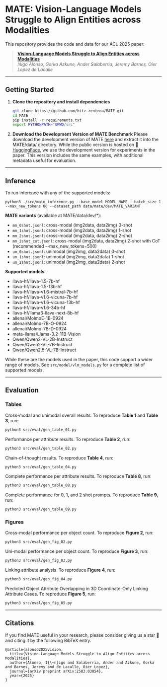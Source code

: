 # MATE: Vision-Language Models Struggle to Align Entities across Modalities

This repository provides the code and data for our ACL 2025 paper:

> **[Vision-Language Models Struggle to Align Entities across Modalities](https://arxiv.org/abs/2503.03854)**  
> *Iñigo Alonso, Gorka Azkune, Ander Salaberria, Jeremy Barnes, Oier Lopez de Lacalle*

---

## Getting Started
1. **Clone the repository and install dependencies**
   ```bash
   git clone https://github.com/hitz-zentroa/MATE.git
   cd MATE
   pip install -r requirements.txt
   export PYTHONPATH="$PWD/src"
   ```
2.	**Download the Development Version of MATE Benchmark**
Please download the development version of MATE [here](https://drive.google.com/file/d/1_joeNBesJSUsMEdgVpnKEySTW2wmodeN/view?usp=share_link) and extract it into the MATE/data/ directory.
While the public version is hosted on 🤗 [HuggingFace](https://huggingface.co/datasets/HiTZ/MATE), we use the development version for experiments in the paper. This version includes the same examples, with additional metadata useful for evaluation.

---

## Inference

To run inference with any of the supported models:
```
python3 ./src/main_inference.py --base_model MODEL_NAME --batch_size 1 --max_new_tokens 80 --dataset_path data/mate/dev/MATE_VARIANT
```
**MATE variants** (available at MATE/data/dev/*):
* `mm_0shot.jsonl`: cross-modal (img2data, data2img) 0-shot
* `mm_1shot.jsonl`: cross-modal (img2data, data2img) 1-shot
* `mm_2shot.jsonl`: cross-modal (img2data, data2img) 2-shot
* `mm_2shot_cot.jsonl`: cross-modal (img2data, data2img) 2-shot with CoT (recommended --max_new_tokens=500)
* `um_0shot.jsonl`: unimodal (img2img, data2data)  0-shot
* `um_1shot.jsonl`: unimodal (img2img, data2data)  1-shot
* `um_2shot.jsonl`: unimodal (img2img, data2data)  2-shot

**Supported models**:
* llava-hf/llava-1.5-7b-hf 
* llava-hf/llava-1.5-13b-hf
* llava-hf/llava-v1.6-mistral-7b-hf
* llava-hf/llava-v1.6-vicuna-7b-hf
* llava-hf/llava-v1.6-vicuna-13b-hf
* llava-hf/llava-v1.6-34b-hf
* llava-hf/llama3-llava-next-8b-hf
* allenai/MolmoE-1B-0924
* allenai/Molmo-7B-O-0924
* allenai/Molmo-7B-D-0924
* meta-llama/Llama-3.2-11B-Vision
* Qwen/Qwen2-VL-2B-Instruct
* Qwen/Qwen2-VL-7B-Instruct
* Qwen/Qwen2.5-VL-7B-Instruct

While these are the models used in the paper, this code support a wider range of models. See `src/model/vlm_models.py` 
for a complete list of supported models.

---

## Evaluation 
### Tables
Cross-modal and unimodal overall results. To reproduce **Table 1** and **Table 3**, run:
```bash
python3 src/eval/gen_table_01.py
```
Performance per attribute results. To reproduce **Table 2**, run:
```bash
python3 src/eval/gen_table_02.py
```
Chain-of-thought results. To reproduce **Table 4**, run:
```bash
python3 src/eval/gen_table_04.py
```
Complete performance per attribute results. To reproduce  **Table 8**, run:
```bash
python3 src/eval/gen_table_08.py
```
Complete performance for 0, 1, and 2 shot prompts. To reproduce  **Table 9**, run:
```bash
python3 src/eval/gen_table_09.py
```
### Figures
Cross-modal performance per object count. To reproduce  **Figure 2**, run:
```bash
python3 src/eval/gen_fig_02.py
```
Uni-modal performance per object count. To reproduce  **Figure 3**, run:
```bash
python3 src/eval/gen_fig_03.py
```
Linking attribute analysis. To reproduce  **Figure 4**, run:
```bash
python3 src/eval/gen_fig_04.py
```
Predicted Object Attribute Overlapping in 3D Coordinate-Only Linking Attribute Cases. To reproduce  **Figure 5**, run:
```bash
python3 src/eval/gen_fig_05.py
```

---

## Citations
If you find MATE useful in your research, please consider giving us a star 🌟 and citing it by the following BibTeX entry.
```
@article{alonso2025vision,
  title={Vision-Language Models Struggle to Align Entities across Modalities},
  author={Alonso, I{\~n}igo and Salaberria, Ander and Azkune, Gorka and Barnes, Jeremy and de Lacalle, Oier Lopez},
  journal={arXiv preprint arXiv:2503.03854},
  year={2025}
}
```
